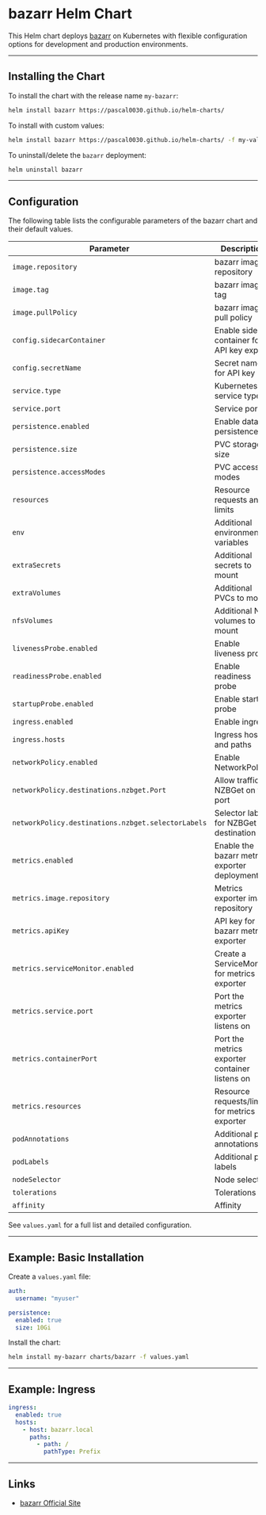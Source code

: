 # bazarr Helm Chart

This Helm chart deploys [bazarr](https://bazarr.net/) on Kubernetes with flexible configuration options for development and production environments.

---

## Installing the Chart

To install the chart with the release name `my-bazarr`:

```bash
helm install bazarr https://pascal0030.github.io/helm-charts/
```

To install with custom values:

```bash
helm install bazarr https://pascal0030.github.io/helm-charts/ -f my-values.yaml
```

To uninstall/delete the `bazarr` deployment:

```bash
helm uninstall bazarr
```

---

## Configuration

The following table lists the configurable parameters of the bazarr chart and their default values.

| Parameter                        | Description                                         | Default                |
| --------------------------------- | --------------------------------------------------- | ---------------------- |
| `image.repository`                | bazarr image repository                             | `linuxserver/bazarr`   |
| `image.tag`                       | bazarr image tag                                    | `latest`               |
| `image.pullPolicy`                | bazarr image pull policy                            | `Always`               |
| `config.sidecarContainer`         | Enable sidecar container for API key export         | `true`                 |
| `config.secretName`               | Secret name for API key                             | `bazarr-api-key`       |
| `service.type`                    | Kubernetes service type                             | `ClusterIP`            |
| `service.port`                    | Service port                                        | `7878`                 |
| `persistence.enabled`             | Enable data persistence                             | `true`                 |
| `persistence.size`                | PVC storage size                                    | `2Gi`                  |
| `persistence.accessModes`         | PVC access modes                                    | `[ReadWriteOnce]`      |
| `resources`                       | Resource requests and limits                        | `{}`                   |
| `env`                             | Additional environment variables                    | `[]`                   |
| `extraSecrets`                    | Additional secrets to mount                         | `[]`                   |
| `extraVolumes`                    | Additional PVCs to mount                            | `[]`                   |
| `nfsVolumes`                      | Additional NFS volumes to mount                     | `[]`                   |
| `livenessProbe.enabled`           | Enable liveness probe                               | `true`                 |
| `readinessProbe.enabled`          | Enable readiness probe                              | `true`                 |
| `startupProbe.enabled`            | Enable startup probe                                | `false`                |
| `ingress.enabled`                 | Enable ingress                                      | `false`                |
| `ingress.hosts`                   | Ingress hosts and paths                             | See `values.yaml`      |
| `networkPolicy.enabled`           | Enable NetworkPolicy                                | `false`                |
| `networkPolicy.destinations.nzbget.Port` | Allow traffic to NZBGet on this port         | `6789`                 |
| `networkPolicy.destinations.nzbget.selectorLabels` | Selector labels for NZBGet destination | `{}`                   |
| `metrics.enabled`                 | Enable the bazarr metrics exporter deployment       | `false`                |
| `metrics.image.repository`        | Metrics exporter image repository                   | `onedr0p/exportarr`    |
| `metrics.apiKey`                  | API key for bazarr metrics exporter                 | `""`                   |
| `metrics.serviceMonitor.enabled`  | Create a ServiceMonitor for metrics exporter        | `false`                |
| `metrics.service.port`            | Port the metrics exporter listens on                | `9707`                 |
| `metrics.containerPort`           | Port the metrics exporter container listens on      | `9707`                 |
| `metrics.resources`               | Resource requests/limits for metrics exporter       | `{}`                   |
| `podAnnotations`                  | Additional pod annotations                          | `{}`                   |
| `podLabels`                       | Additional pod labels                               | `{}`                   |
| `nodeSelector`                    | Node selector                                       | `{}`                   |
| `tolerations`                     | Tolerations                                         | `[]`                   |
| `affinity`                        | Affinity                                            | `{}`                   |

See `values.yaml` for a full list and detailed configuration.

---

## Example: Basic Installation

Create a `values.yaml` file:

```yaml
auth:
  username: "myuser"

persistence:
  enabled: true
  size: 10Gi
```

Install the chart:

```bash
helm install my-bazarr charts/bazarr -f values.yaml
```

---

## Example: Ingress

```yaml
ingress:
  enabled: true
  hosts:
    - host: bazarr.local
      paths:
        - path: /
          pathType: Prefix
```

---

## Links

- [bazarr Official Site](https://bazarr.net/)
